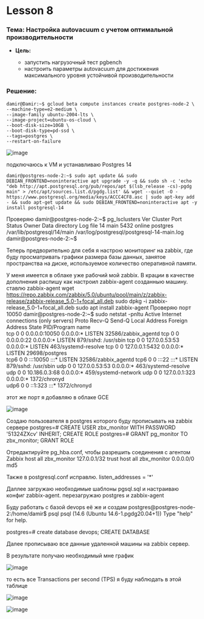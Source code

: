 # Lesson 8
### Тема: Настройка autovacuum с учетом оптимальной производительности

* __Цель:__

  * запустить нагрузочный тест pgbench
  * настроить параметры autovacuum для достижения максимального уровня устойчивой производительности

### Решение:
```
damir@Damir:~$ gcloud beta compute instances create postgres-node-2 \
--machine-type=e2-medium \
--image-family ubuntu-2004-lts \
--image-project=ubuntu-os-cloud \
--boot-disk-size=10GB \
--boot-disk-type=pd-ssd \
--tags=postgres \
--restart-on-failure
```

![image](https://user-images.githubusercontent.com/85208391/202587302-dfa1936d-e0d9-4113-b0e8-ec29fb2242b6.png)


подключаюсь к VM и устанавливаю Postgres 14
```
damir@postgres-node-2:~$ sudo apt update && sudo DEBIAN_FRONTEND=noninteractive apt upgrade -y -q && sudo sh -c 'echo "deb http://apt.postgresql.org/pub/repos/apt $(lsb_release -cs)-pgdg main" > /etc/apt/sources.list.d/pgdg.list' && wget --quiet -O - https://www.postgresql.org/media/keys/ACCC4CF8.asc | sudo apt-key add - && sudo apt-get update && sudo DEBIAN_FRONTEND=noninteractive apt -y install postgresql-14
```


Проверяю
damir@postgres-node-2:~$ pg_lsclusters
Ver Cluster Port Status Owner    Data directory              Log file
14  main    5432 online postgres /var/lib/postgresql/14/main /var/log/postgresql/postgresql-14-main.log
damir@postgres-node-2:~$ 

Теперь предворительно для себя я настрою мониторинг на zabbix, где буду просматривать графики размера базы данных, занятое пространства на диске, используемое количество оперативной памяти.

У меня имеется в облаке уже рабочий мой zabbix. В крации в качестве дополнения распишу как настроил zabbix-agent созданныю машину.
ставлю zabbix-agent
wget https://repo.zabbix.com/zabbix/5.0/ubuntu/pool/main/z/zabbix-release/zabbix-release_5.0-1+focal_all.deb
sudo dpkg -i zabbix-release_5.0-1+focal_all.deb
sudo apt install zabbix-agent
Проверяю порт 10050
damir@postgres-node-2:~$ sudo netstat -pnltu
Active Internet connections (only servers)
Proto Recv-Q Send-Q Local Address           Foreign Address         State       PID/Program name    
tcp        0      0 0.0.0.0:10050           0.0.0.0:*               LISTEN      32586/zabbix_agentd 
tcp        0      0 0.0.0.0:22              0.0.0.0:*               LISTEN      879/sshd: /usr/sbin 
tcp        0      0 127.0.0.53:53           0.0.0.0:*               LISTEN      463/systemd-resolve 
tcp        0      0 127.0.0.1:5432          0.0.0.0:*               LISTEN      29698/postgres      
tcp6       0      0 :::10050                :::*                    LISTEN      32586/zabbix_agentd 
tcp6       0      0 :::22                   :::*                    LISTEN      879/sshd: /usr/sbin 
udp        0      0 127.0.0.53:53           0.0.0.0:*                           463/systemd-resolve 
udp        0      0 10.186.0.3:68           0.0.0.0:*                           459/systemd-network 
udp        0      0 127.0.0.1:323           0.0.0.0:*                           1372/chronyd        
udp6       0      0 ::1:323                 :::*                                1372/chronyd

этот же порт я добавляю в облаке GCE 

![image](https://user-images.githubusercontent.com/85208391/202591961-ae4862ab-4a5f-4013-86ef-f3d47903338d.png)


Создаю пользователя в postgres которого буду прописывать на zabbix сервере
postgres=# CREATE USER zbx_monitor WITH PASSWORD '51324ZXcv' INHERIT;
CREATE ROLE
postgres=# GRANT pg_monitor TO zbx_monitor;
GRANT ROLE

Отредактируйте pg_hba.conf, чтобы разрешить соединения с агентом Zabbix
host    all             zbx_monitor     127.0.0.1/32            trust
host    all             zbx_monitor     0.0.0.0/0               md5

Также в postgresql.conf исправлю.
listen_addresses = '*'

Даллее загружаю необходимые шаблоны  pgsql.sql и настраиваю конфиг zabbix-agent. перезагружаю postgres и zabbix-agent

Буду работать с базой devops её же и создам
postgres@postgres-node-2:/home/damir$ psql
psql (14.6 (Ubuntu 14.6-1.pgdg20.04+1))
Type "help" for help.

postgres=# create database devops;
CREATE DATABASE


Далее прописываю все данные удаленной машины на zabbix сервер.

В результате получаю необходимый мне график

![image](https://user-images.githubusercontent.com/85208391/202597793-2f81a477-f7c8-423e-af67-66cbb7d28fef.png)

то есть все Transactions per second (TPS) я буду наблюдать в этой таблице




![image](https://user-images.githubusercontent.com/85208391/202756813-3e573a49-c38a-4f1b-bfde-5cec2f4fda75.png)


![image](https://user-images.githubusercontent.com/85208391/202756997-a6481fde-9d4e-4429-8d3b-ce0478cb0620.png)



















